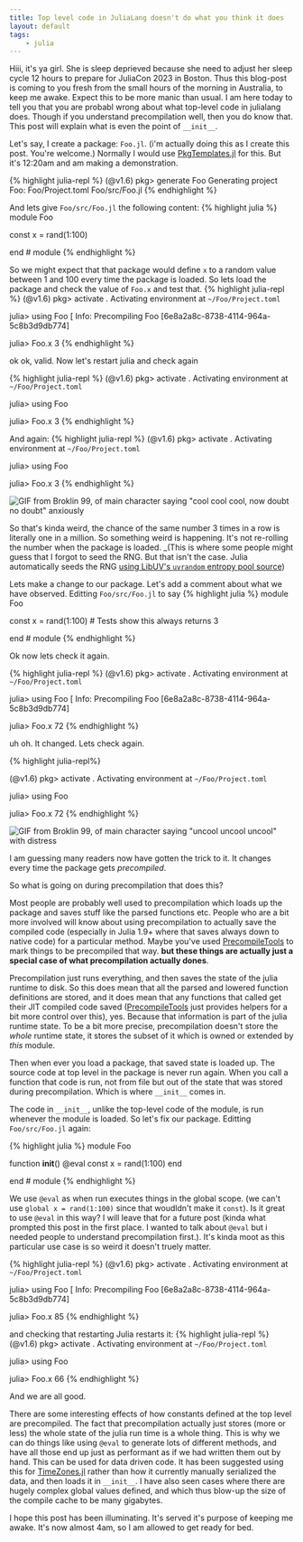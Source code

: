 ```yaml
---
title: Top level code in JuliaLang doesn't do what you think it does
layout: default
tags:
    - julia
---
```



Hiii, it's ya girl. 
She is sleep deprieved because she need to adjust her sleep cycle 12 hours to prepare for JuliaCon 2023 in Boston.
Thus this blog-post is coming to you fresh from the small hours of the morning in Australia, to keep me awake.
Expect this to be more manic than usual.
I am here today to tell you that you are probabl wrong about what top-level code in julialang does.
Though if you understand precompilation well, then you do know that.
This post will explain what is even the point of `__init__`.

<!--more-->

Let's say, I create a package: `Foo.jl`.
(i'm actually doing this as I create this post. You're welcome.)
Normally I would use [PkgTemplates.jl](https://github.com/JuliaCI/PkgTemplates.jl/) for this.
But it's 12:20am and am making a demonstration.

{% highlight julia-repl %}
(@v1.6) pkg> generate Foo
  Generating  project Foo:
    Foo/Project.toml
    Foo/src/Foo.jl
{% endhighlight %}

And lets give `Foo/src/Foo.jl` the following content:
{% highlight julia %}
module Foo

const x = rand(1:100)

end # module
{% endhighlight %}

So we might expect that that package would define `x` to a random value between 1 and 100 every time the package is loaded.
So lets load the package and check the value of `Foo.x` and test that.
{% highlight julia-repl %}
(@v1.6) pkg> activate .
  Activating environment at `~/Foo/Project.toml`

julia> using Foo
[ Info: Precompiling Foo [6e8a2a8c-8738-4114-964a-5c8b3d9db774]

julia> Foo.x
3
{% endhighlight %}

ok ok, valid.
Now let's restart julia and check again

{% highlight julia-repl %}
(@v1.6) pkg> activate .
  Activating environment at `~/Foo/Project.toml`

julia> using Foo

julia> Foo.x
3
{% endhighlight %}

And again:
{% highlight julia-repl %}
(@v1.6) pkg> activate .
  Activating environment at `~/Foo/Project.toml`

julia> using Foo

julia> Foo.x
3
{% endhighlight %}


![GIF from Broklin 99, of main character saying "cool cool cool, now doubt no doubt" anxiously](https://media.tenor.com/ZtToKPR0niwAAAAC/andy-samberg-cool-cool-cool.gif)

So that's kinda weird, the chance of the same number 3 times in a row is literally one in a million.
So something weird is happening.
It's not re-rolling the number when the package is loaded.
_(This is where some people might guess that I forgot to seed the RNG. But that isn't the case. Julia automatically seeds the RNG [using LibUV's `uvrandom` entropy pool source](https://github.com/JuliaLang/julia/blob/d215d914ee388efb0737135d81dcc581e0016f8e/src/sys.c#L795-L805))

Lets make a change to our package.
Let's add a comment about what we have observed.
Editting `Foo/src/Foo.jl` to say
{% highlight julia %}
module Foo

const x = rand(1:100)  # Tests show this always returns 3

end # module
{% endhighlight %}

Ok now lets check it again.

{% highlight julia-repl %}
(@v1.6) pkg> activate .
  Activating environment at `~/Foo/Project.toml`

julia> using Foo
[ Info: Precompiling Foo [6e8a2a8c-8738-4114-964a-5c8b3d9db774]

julia> Foo.x
72
{% endhighlight %}

uh oh.
It changed.
Lets check again.

{% highlight julia-repl%}

(@v1.6) pkg> activate .
  Activating environment at `~/Foo/Project.toml`

julia> using Foo

julia> Foo.x
72
{% endhighlight %}

![GIF from Broklin 99, of main character saying "uncool uncool uncool" with distress](https://media.tenor.com/pH19cVGIYr8AAAAC/uncool-uncool-uncool-jake-peralta.gif)

I am guessing many readers now have gotten the trick to it.
It changes every time the package gets _precompiled_.

So what is going on during precompilation that does this?

Most people are probably well used to precompilation which loads up the package and saves stuff like the parsed functions etc.
People who are a bit more involved will know about using precompilation to actually save the compiled code (especially in Julia 1.9+ where that saves always down to native code) for a particular method.
Maybe you've used [PrecompileTools](https://github.com/JuliaLang/PrecompileTools.jl) to mark things to be precompiled that way.
**but these things are actually just a special case of what precompilation actually dones**.

Precompilation just runs everything, and then saves the state of the julia runtime to disk.
So this does mean that all the parsed and lowered function definitions are stored,
and it does mean that any functions that called get their JIT compiled code saved ([PrecompileTools](https://github.com/JuliaLang/PrecompileTools.jl) just provides helpers for a bit more control over this), yes.  Because that information is part of the julia runtime state.
To be a bit more precise, precompilation doesn't store the *whole* runtime state, it stores the subset of it which is owned or extended by *this* module.

Then when ever you load a package, that saved state is loaded up.
The source code at top level in the package is never run again.
When you call a function that code is run, not from file but out of the state that was stored during precompilation.
Which is where `__init__` comes in.

The code in `__init__`, unlike the top-level code of the module, is run whenever the module is loaded.
So let's fix our package.
Editting `Foo/src/Foo.jl` again:

{% highlight julia %}
module Foo

function __init__()
    @eval const x = rand(1:100)
end

end # module
{% endhighlight %}

We use `@eval` as when run executes things in the global scope.
(we can't use `global x = rand(1:100)` since that woudldn't make it `const`).
Is it great to use `@eval` in this way? I will leave that for a future post (kinda what prompted this post in the first place. I wanted to talk about `@eval` but i needed people to understand precompilation first.).
It's kinda moot as this particular use case is so weird it doesn't truely matter.

{% highlight julia-repl %}
(@v1.6) pkg> activate .
  Activating environment at `~/Foo/Project.toml`

julia> using Foo
[ Info: Precompiling Foo [6e8a2a8c-8738-4114-964a-5c8b3d9db774]

julia> Foo.x
85
{% endhighlight %}

and checking that restarting Julia restarts it:
{% highlight julia-repl %}
(@v1.6) pkg> activate .
  Activating environment at `~/Foo/Project.toml`

julia> using Foo

julia> Foo.x
66
{% endhighlight %}

And we are all good.

There are some interesting effects of how constants defined at the top level are precompiled.
The fact that precompilation actually just stores (more or less) the whole state of the julia run time is a whole thing.
This is why we can do things like using `@eval` to generate lots of different methods, and have all those end up just as performant as if we had written them out by hand.
This can be used for data driven code.
It has been suggested using this for [TimeZones.jl](https://github.com/JuliaTime/TimeZones.jl) rather than how it currently manually serialized the data, and then loads it in `__init__`.
I have also seen cases where there are hugely complex global values defined, and which thus blow-up the size of the compile cache to be many gigabytes.


I hope this post has been illuminating.
It's served it's purpose of keeping me awake.
It's now almost 4am, so I am allowed to get ready for bed.
